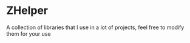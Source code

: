 # ZHelper
A collection of libraries that I use in a lot of projects, feel free to modify them for your use
